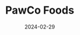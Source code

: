 ---  
layout: startup_page  
title: "PawCo Foods"  
id: "mypawco.com"  
permalink: "/pawcofoodsmypawco.com02292024/"  
website: "https://mypawco.com"  
funding_round: "Seed"  
funding_amount: "$2M"  
investors: "Elevate Ventures, Arash Ferdowsi"  
about: "PawCo Foods is a plant-based pet nutrition brand creating high-quality, sustainable, and scientifically-formulated dog food. Utilizing AI for nutrition optimization, they produce fresh plant-based meat alternatives like GreenMeat™, used in their various product lines, including InstaBites™, LuxBites™, and GreenBites™. Their focus is on providing healthy, eco-friendly options for dogs."  
markets: "Pet Food, AI, Plant-Based Food, Food and Beverage Manufacturing"  
hq: "San Francisco, California, United States"  
founded_year: "2021"  
linkedin: "https://www.linkedin.com/company/pawco-foods"  
twitter: "https://twitter.com/PawCoFoods"  
instagram: ""  
facebook: "https://www.facebook.com/pawcofoods"  
crunchbase: "https://www.crunchbase.com/organization/pawco-foods"  
pitchbook: "https://pitchbook.com/profiles/company/503158-69"  

date_display: "29-Feb-2024"  
date: "2024-02-29"

# SEO Optimization  
meta_title: "PawCo Foods - Seed Funding ($2M)"  
meta_description: "PawCo Foods, PawCo Foods is a plant-based pet nutrition brand creating high-quality, sustainable, and scientifically-formulated dog food. Utilizing AI for nutritio..."  
meta_keywords: "PawCo Foods, Pet Food, AI, Plant-Based Food, Food and Beverage Manufacturing, Seed funding"  
canonical_url: "https://startup.projectstartups.com/pawcofoodsmypawco.com02292024/"  
---